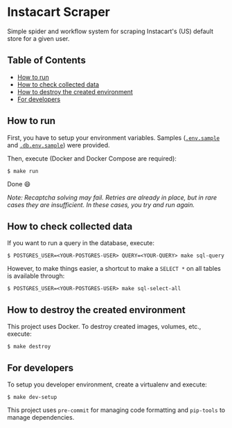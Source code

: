 # Instacart Scraper

Simple spider and workflow system for scraping Instacart's (US) default store
for a given user.

## Table of Contents
  * [How to run](#how-to-run)
  * [How to check collected data](#how-to-check-collected-data)
  * [How to destroy the created environment](#how-to-destroy-the-created-environment)
  * [For developers](#for-developers)

## How to run

First, you have to setup your environment variables. Samples
([`.env.sample`](.env.sample) and [`.db.env.sample`](.db.env.sample)) were
provided.

Then, execute (Docker and Docker Compose are required):

```shell
$ make run
```

Done :smile:

*Note: Recaptcha solving may fail. Retries are already in place, but in rare
cases they are insufficient. In these cases, you try and run again.*

## How to check collected data

If you want to run a query in the database, execute:

```shell
$ POSTGRES_USER=<YOUR-POSTGRES-USER> QUERY=<YOUR-QUERY> make sql-query
```

However, to make things easier, a shortcut to make a `SELECT *` on all tables
is available through:

```shell
$ POSTGRES_USER=<YOUR-POSTGRES-USER> make sql-select-all
```

## How to destroy the created environment

This project uses Docker. To destroy created images, volumes, etc., execute:

```shell
$ make destroy
```

## For developers

To setup you developer environment, create a virtualenv and execute:

```shell
$ make dev-setup
```

This project uses `pre-commit` for managing code formatting and `pip-tools` to
manage dependencies.
